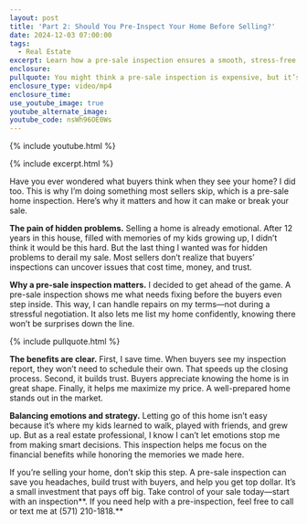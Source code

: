 ```yaml
---
layout: post
title: 'Part 2: Should You Pre-Inspect Your Home Before Selling?'
date: 2024-12-03 07:00:00
tags:
  - Real Estate
excerpt: Learn how a pre-sale inspection ensures a smooth, stress-free sale.
enclosure:
pullquote: You might think a pre-sale inspection is expensive, but it’s not.
enclosure_type: video/mp4
enclosure_time:
use_youtube_image: true
youtube_alternate_image:
youtube_code: nsWh96OE0Ws
---
```

{% include youtube.html %}

{% include excerpt.html %}

Have you ever wondered what buyers think when they see your home? I did too. This is why I’m doing something most sellers skip, which is a pre-sale home inspection. Here’s why it matters and how it can make or break your sale.

**The pain of hidden problems.** Selling a home is already emotional. After 12 years in this house, filled with memories of my kids growing up, I didn’t think it would be this hard. But the last thing I wanted was for hidden problems to derail my sale. Most sellers don’t realize that buyers’ inspections can uncover issues that cost time, money, and trust.

**Why a pre-sale inspection matters.** I decided to get ahead of the game. A pre-sale inspection shows me what needs fixing before the buyers even step inside. This way, I can handle repairs on my terms—not during a stressful negotiation. It also lets me list my home confidently, knowing there won’t be surprises down the line.

{% include pullquote.html %}

**The benefits are clear.** First, I save time. When buyers see my inspection report, they won’t need to schedule their own. That speeds up the closing process. Second, it builds trust. Buyers appreciate knowing the home is in great shape. Finally, it helps me maximize my price. A well-prepared home stands out in the market.

**Balancing emotions and strategy.** Letting go of this home isn’t easy because it’s where my kids learned to walk, played with friends, and grew up. But as a real estate professional, I know I can’t let emotions stop me from making smart decisions. This inspection helps me focus on the financial benefits while honoring the memories we made here.

If you’re selling your home, don’t skip this step. A pre-sale inspection can save you headaches, build trust with buyers, and help you get top dollar. It’s a small investment that pays off big. Take control of your sale today—start with an inspection**. If you need help with a pre-inspection, feel free to call or text me at (571) 210-1818.**